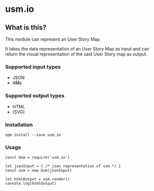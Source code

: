 # usm.io

## What is this?
This module can represent an User Story Map.

It takes the data representation of an User Story Map as input and can return the visual representation of the said User Story map as output.

### Supported input types
* JSON
* ~~XML~~

### Supported output types
* HTML
* (SVG)

### Installation

    npm install --save usm.io

### Usage

    const Usm = require('usm.io')

    let jsonInput = { /* json representation of usm */ }
    const usm = new Usm(jsonInput)
    
    let htmlOutput = usm.render()
    console.log(htmlOutput)
